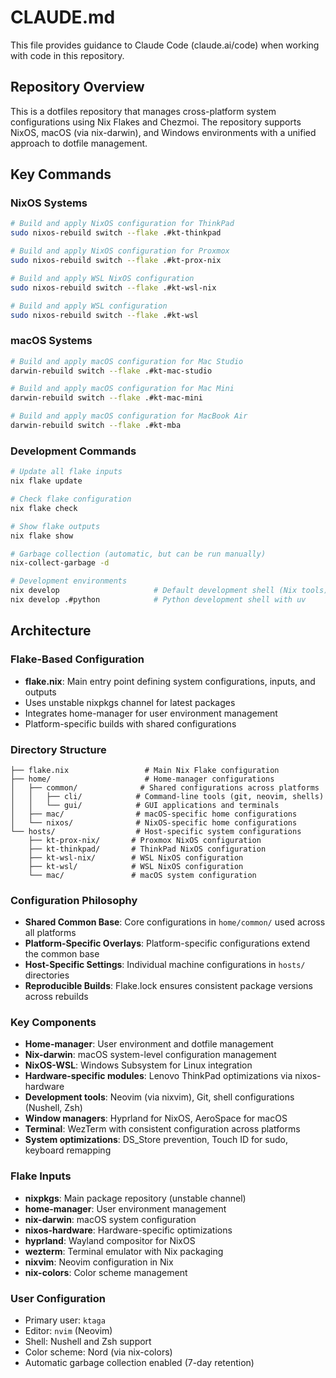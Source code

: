 # CLAUDE.md

This file provides guidance to Claude Code (claude.ai/code) when working with code in this repository.

## Repository Overview

This is a dotfiles repository that manages cross-platform system configurations using Nix Flakes and Chezmoi. The repository supports NixOS, macOS (via nix-darwin), and Windows environments with a unified approach to dotfile management.

## Key Commands

### NixOS Systems
```bash
# Build and apply NixOS configuration for ThinkPad
sudo nixos-rebuild switch --flake .#kt-thinkpad

# Build and apply NixOS configuration for Proxmox
sudo nixos-rebuild switch --flake .#kt-prox-nix

# Build and apply WSL NixOS configuration
sudo nixos-rebuild switch --flake .#kt-wsl-nix

# Build and apply WSL configuration
sudo nixos-rebuild switch --flake .#kt-wsl
```

### macOS Systems
```bash
# Build and apply macOS configuration for Mac Studio
darwin-rebuild switch --flake .#kt-mac-studio

# Build and apply macOS configuration for Mac Mini
darwin-rebuild switch --flake .#kt-mac-mini

# Build and apply macOS configuration for MacBook Air
darwin-rebuild switch --flake .#kt-mba
```

### Development Commands
```bash
# Update all flake inputs
nix flake update

# Check flake configuration
nix flake check

# Show flake outputs
nix flake show

# Garbage collection (automatic, but can be run manually)
nix-collect-garbage -d

# Development environments
nix develop                     # Default development shell (Nix tools)
nix develop .#python            # Python development shell with uv
```

## Architecture

### Flake-Based Configuration
- **flake.nix**: Main entry point defining system configurations, inputs, and outputs
- Uses unstable nixpkgs channel for latest packages
- Integrates home-manager for user environment management
- Platform-specific builds with shared configurations

### Directory Structure
```
├── flake.nix                 # Main Nix Flake configuration
├── home/                     # Home-manager configurations
│   ├── common/              # Shared configurations across platforms
│   │   ├── cli/            # Command-line tools (git, neovim, shells)
│   │   └── gui/            # GUI applications and terminals
│   ├── mac/                # macOS-specific home configurations  
│   └── nixos/              # NixOS-specific home configurations
└── hosts/                  # Host-specific system configurations
    ├── kt-prox-nix/       # Proxmox NixOS configuration
    ├── kt-thinkpad/       # ThinkPad NixOS configuration
    ├── kt-wsl-nix/        # WSL NixOS configuration
    ├── kt-wsl/            # WSL NixOS configuration
    └── mac/               # macOS system configuration
```

### Configuration Philosophy
- **Shared Common Base**: Core configurations in `home/common/` used across all platforms
- **Platform-Specific Overlays**: Platform-specific configurations extend the common base
- **Host-Specific Settings**: Individual machine configurations in `hosts/` directories
- **Reproducible Builds**: Flake.lock ensures consistent package versions across rebuilds

### Key Components
- **Home-manager**: User environment and dotfile management
- **Nix-darwin**: macOS system-level configuration management
- **NixOS-WSL**: Windows Subsystem for Linux integration
- **Hardware-specific modules**: Lenovo ThinkPad optimizations via nixos-hardware
- **Development tools**: Neovim (via nixvim), Git, shell configurations (Nushell, Zsh)
- **Window managers**: Hyprland for NixOS, AeroSpace for macOS
- **Terminal**: WezTerm with consistent configuration across platforms
- **System optimizations**: DS_Store prevention, Touch ID for sudo, keyboard remapping

### Flake Inputs
- **nixpkgs**: Main package repository (unstable channel)
- **home-manager**: User environment management
- **nix-darwin**: macOS system configuration
- **nixos-hardware**: Hardware-specific optimizations
- **hyprland**: Wayland compositor for NixOS
- **wezterm**: Terminal emulator with Nix packaging
- **nixvim**: Neovim configuration in Nix
- **nix-colors**: Color scheme management

### User Configuration
- Primary user: `ktaga`
- Editor: `nvim` (Neovim)
- Shell: Nushell and Zsh support
- Color scheme: Nord (via nix-colors)
- Automatic garbage collection enabled (7-day retention)